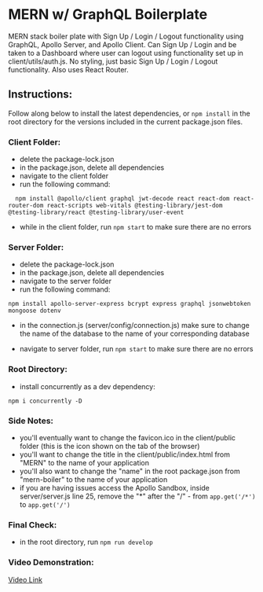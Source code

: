 # MERN w/ GraphQL Boilerplate

MERN stack boiler plate with Sign Up / Login / Logout functionality using GraphQL, Apollo Server, and Apollo Client. Can Sign Up / Login and be taken to a Dashboard where user can logout using functionality set up in client/utils/auth.js. No styling, just basic Sign Up / Login / Logout functionality. Also uses React Router.

## Instructions:

Follow along below to install the latest dependencies, or ``` npm install ``` in the root directory for the versions included in the current package.json files.

### Client Folder:

- delete the package-lock.json
- in the package.json, delete all dependencies
- navigate to the client folder
- run the following command:

```
  npm install @apollo/client graphql jwt-decode react react-dom react-router-dom react-scripts web-vitals @testing-library/jest-dom @testing-library/react @testing-library/user-event

```

- while in the client folder, run ```npm start``` to make sure there are no errors

### Server Folder: 

- delete the package-lock.json
- in the package.json, delete all dependencies
- navigate to the server folder
- run the following command:

```
npm install apollo-server-express bcrypt express graphql jsonwebtoken mongoose dotenv

```

- in the connection.js (server/config/connection.js) make sure to change the name of the database to the name of your corresponding database

- navigate to server folder, run ```npm start``` to make sure there are no errors


### Root Directory: 

- install concurrently as a dev dependency:

```
npm i concurrently -D

```

### Side Notes:

- you'll eventually want to change the favicon.ico in the client/public folder (this is the icon shown on the tab of the browser)
- you'll want to change the title in the client/public/index.html from "MERN" to the name of your application
- you'll also want to change the "name" in the root package.json from "mern-boiler" to the name of your application
- if you are having issues access the Apollo Sandbox, inside server/server.js line 25, remove the "*" after the "/" - from ``` app.get('/*') ``` to ``` app.get('/') ```


### Final Check:
 - in the root directory, run `npm run develop`

### Video Demonstration:

[Video Link](https://watch.screencastify.com/v/C5vZrOS3Hq7FGSvvaRPB)
 